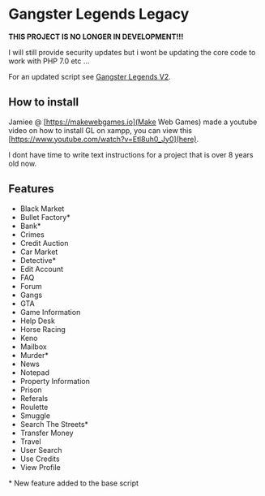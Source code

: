 # Gangster Legends Legacy

**THIS PROJECT IS NO LONGER IN DEVELOPMENT!!!**

I will still provide security updates but i wont be updating the core code to work with PHP 7.0 etc ... 

For an updated script see [Gangster Legends V2](ttps://github.com/ChristopherDay/Gangster-Legends-V2/).

## How to install

Jamiee @ [https://makewebgames.io](Make Web Games) made a youtube video on how to install GL on xampp, you can view this [https://www.youtube.com/watch?v=Etl8uh0_Jy0](here).

I dont have time to write text instructions for a project that is over 8 years old now.

## Features

- Black Market
- Bullet Factory*
- Bank*
- Crimes
- Credit Auction
- Car Market
- Detective*
- Edit Account
- FAQ
- Forum
- Gangs
- GTA
- Game Information
- Help Desk
- Horse Racing
- Keno
- Mailbox
- Murder*
- News
- Notepad
- Property Information
- Prison
- Referals
- Roulette
- Smuggle
- Search The Streets*
- Transfer Money
- Travel
- User Search
- Use Credits
- View Profile

\* New feature added to the base script
